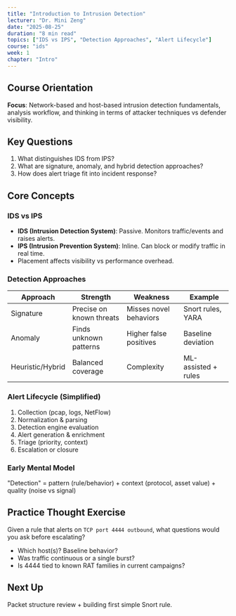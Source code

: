 ```yaml
---
title: "Introduction to Intrusion Detection"
lecturer: "Dr. Mini Zeng"
date: "2025-08-25"
duration: "8 min read"
topics: ["IDS vs IPS", "Detection Approaches", "Alert Lifecycle"]
course: "ids"
week: 1
chapter: "Intro"
---
```


## Course Orientation

**Focus**: Network-based and host-based intrusion detection fundamentals, analysis workflow, and thinking in terms of attacker techniques vs defender visibility.

## Key Questions

1. What distinguishes IDS from IPS?
2. What are signature, anomaly, and hybrid detection approaches?
3. How does alert triage fit into incident response?

## Core Concepts

### IDS vs IPS
- **IDS (Intrusion Detection System)**: Passive. Monitors traffic/events and raises alerts.
- **IPS (Intrusion Prevention System)**: Inline. Can block or modify traffic in real time.
- Placement affects visibility vs performance overhead.

### Detection Approaches
| Approach | Strength | Weakness | Example |
|----------|----------|----------|---------|
| Signature | Precise on known threats | Misses novel behaviors | Snort rules, YARA |
| Anomaly | Finds unknown patterns | Higher false positives | Baseline deviation |
| Heuristic/Hybrid | Balanced coverage | Complexity | ML-assisted + rules |

### Alert Lifecycle (Simplified)
1. Collection (pcap, logs, NetFlow)
2. Normalization & parsing
3. Detection engine evaluation
4. Alert generation & enrichment
5. Triage (priority, context)
6. Escalation or closure

### Early Mental Model
"Detection" = pattern (rule/behavior) + context (protocol, asset value) + quality (noise vs signal)

## Practice Thought Exercise
Given a rule that alerts on `TCP port 4444 outbound`, what questions would you ask before escalating?
- Which host(s)? Baseline behavior?
- Was traffic continuous or a single burst?
- Is 4444 tied to known RAT families in current campaigns?

## Next Up
Packet structure review + building first simple Snort rule.
